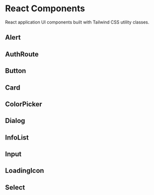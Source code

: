 # React Components

React application UI components built with Tailwind CSS utility classes.

## Alert

## AuthRoute

## Button

## Card

## ColorPicker

## Dialog

## InfoList

## Input

## LoadingIcon

## Select
